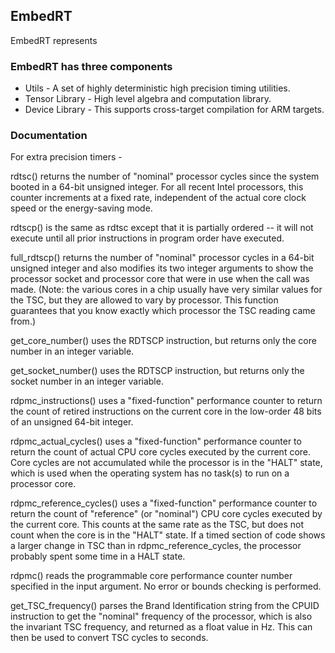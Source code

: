 ## EmbedRT

EmbedRT represents 


### EmbedRT has three components

- Utils - A set of highly deterministic high precision timing utilities.
- Tensor Library - High level algebra and computation library.
- Device Library - This supports cross-target compilation for ARM targets.


### Documentation

For extra precision timers - 

rdtsc() returns the number of "nominal" processor cycles since the system booted in a 64-bit unsigned integer. For all recent Intel processors, this counter increments at a fixed rate, independent of the actual core clock speed or the energy-saving mode.

rdtscp() 
is the same as rdtsc except that it is partially ordered -- it will not execute until all prior instructions in program order have executed. 

full_rdtscp() 
returns the number of "nominal" processor cycles in a 64-bit unsigned integer and also modifies its two integer arguments to show the processor socket and processor core that were in use when the call was made.  (Note: the various cores in a chip usually have very similar values for the TSC, but they are allowed to vary by processor.  This function guarantees that you know exactly which processor the TSC reading came from.)

get_core_number() 
uses the RDTSCP instruction, but returns only the core number in an integer variable.

get_socket_number() 
uses the RDTSCP instruction, but returns only the socket number in an integer variable.

rdpmc_instructions() 
uses a "fixed-function" performance counter to return the count of retired instructions on the current core in the low-order 48 bits of an unsigned 64-bit integer.

rdpmc_actual_cycles() 
uses a "fixed-function" performance counter to return the count of actual CPU core cycles executed by the current core.  Core cycles are not accumulated while the processor is in the "HALT" state, which is used when the operating system has no task(s) to run on a processor core.

rdpmc_reference_cycles() 
uses a "fixed-function" performance counter to return the count of "reference" (or "nominal") CPU core cycles executed by the current core.  This counts at the same rate as the TSC, but does not count when the core is in the "HALT" state.  If a timed section of code shows a larger change in TSC than in  rdpmc_reference_cycles, the processor probably spent some time in a HALT state.

rdpmc() 
reads the programmable core performance counter number specified in the input argument. No error or bounds checking is performed.

 get_TSC_frequency() 
 parses the Brand Identification string from the CPUID instruction to get the "nominal" frequency of the processor, which is also the invariant TSC frequency, and returned as a float value in Hz. This can then be used to convert TSC cycles to seconds.

